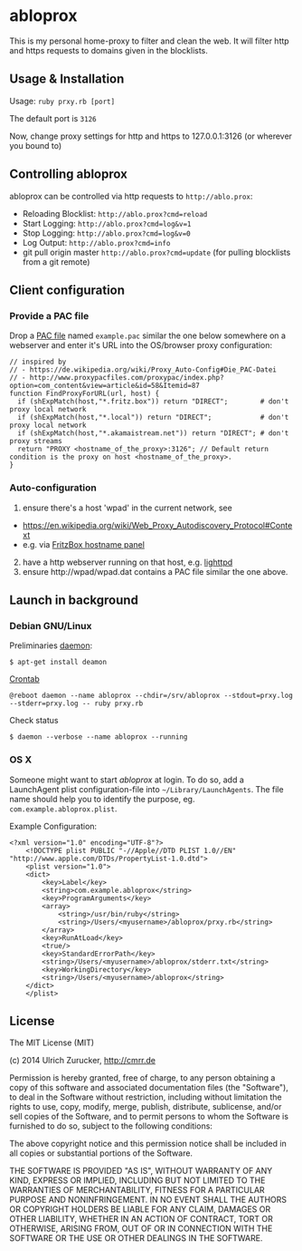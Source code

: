 # abloprox

This is my personal home-proxy to filter and clean the web.
It will filter http and https requests to domains given in the blocklists.

## Usage & Installation

Usage: `ruby prxy.rb [port]`

The default port is `3126`

Now, change proxy settings for http and https to 127.0.0.1:3126 (or wherever you bound to)

## Controlling abloprox

abloprox can be controlled via http requests to `http://ablo.prox`:

* Reloading Blocklist: `http://ablo.prox?cmd=reload`
* Start Logging: `http://ablo.prox?cmd=log&v=1`
* Stop Logging: `http://ablo.prox?cmd=log&v=0`
* Log Output: `http://ablo.prox?cmd=info`
* git pull origin master `http://ablo.prox?cmd=update` (for pulling blocklists from a git remote)


## Client configuration

### Provide a PAC file

Drop a
[PAC file](https://en.wikipedia.org/wiki/Proxy_Auto-Config#The_PAC_File)
named `example.pac` similar the one below somewhere on a webserver and
enter it's URL into the OS/browser proxy configuration:

    // inspired by
    // - https://de.wikipedia.org/wiki/Proxy_Auto-Config#Die_PAC-Datei
    // - http://www.proxypacfiles.com/proxypac/index.php?option=com_content&view=article&id=58&Itemid=87
    function FindProxyForURL(url, host) {
      if (shExpMatch(host,"*.fritz.box")) return "DIRECT";        # don't proxy local network
      if (shExpMatch(host,"*.local")) return "DIRECT";            # don't proxy local network
      if (shExpMatch(host,"*.akamaistream.net")) return "DIRECT"; # don't proxy streams
      return "PROXY <hostname_of_the_proxy>:3126"; // Default return condition is the proxy on host <hostname_of_the_proxy>.
    }


### Auto-configuration

1. ensure there's a host 'wpad' in the current network, see
  - https://en.wikipedia.org/wiki/Web_Proxy_Autodiscovery_Protocol#Context
  - e.g. via [FritzBox hostname panel](http://fritz.box/net/network_user_devices.lua)
2. have a http webserver running on that host, e.g. [lighttpd](https://packages.debian.org/wheezy/lighttpd)
3. ensure http://wpad/wpad.dat contains a PAC file similar the one above.


## Launch in background

### Debian GNU/Linux

Preliminaries [daemon](https://packages.debian.org/wheezy/daemon):

    $ apt-get install deamon

[Crontab](https://packages.debian.org/wheezy/cron)

    @reboot daemon --name abloprox --chdir=/srv/abloprox --stdout=prxy.log --stderr=prxy.log -- ruby prxy.rb

Check status

    $ daemon --verbose --name abloprox --running

### OS X

Someone might want to start _abloprox_ at login. To do so, add a LaunchAgent plist configuration-file into `~/Library/LaunchAgents`. The file name should help you to identify the purpose, eg. `com.example.abloprox.plist`.

Example Configuration:

    <?xml version="1.0" encoding="UTF-8"?>
		<!DOCTYPE plist PUBLIC "-//Apple//DTD PLIST 1.0//EN" "http://www.apple.com/DTDs/PropertyList-1.0.dtd">
		<plist version="1.0">
		<dict>
			<key>Label</key>
			<string>com.example.abloprox</string>
			<key>ProgramArguments</key>
			<array>
				<string>/usr/bin/ruby</string>
				<string>/Users/<myusername>/abloprox/prxy.rb</string>
			</array>
			<key>RunAtLoad</key>
			<true/>
			<key>StandardErrorPath</key>
			<string>/Users/<myusername>/abloprox/stderr.txt</string>
			<key>WorkingDirectory</key>
			<string>/Users/<myusername>/abloprox</string>
		</dict>
		</plist>


## License

The MIT License (MIT)

(c) 2014 Ulrich Zurucker, http://cmrr.de

Permission is hereby granted, free of charge, to any person obtaining a copy of this software and associated documentation files (the "Software"), to deal in the Software without restriction, including without limitation the rights to use, copy, modify, merge, publish, distribute, sublicense, and/or sell copies of the Software, and to permit persons to whom the Software is furnished to do so, subject to the following conditions:

The above copyright notice and this permission notice shall be included in all copies or substantial portions of the Software.

THE SOFTWARE IS PROVIDED "AS IS", WITHOUT WARRANTY OF ANY KIND, EXPRESS OR IMPLIED, INCLUDING BUT NOT LIMITED TO THE WARRANTIES OF MERCHANTABILITY, FITNESS FOR A PARTICULAR PURPOSE AND NONINFRINGEMENT. IN NO EVENT SHALL THE AUTHORS OR COPYRIGHT HOLDERS BE LIABLE FOR ANY CLAIM, DAMAGES OR OTHER LIABILITY, WHETHER IN AN ACTION OF CONTRACT, TORT OR OTHERWISE, ARISING FROM, OUT OF OR IN CONNECTION WITH THE SOFTWARE OR THE USE OR OTHER DEALINGS IN THE SOFTWARE.
